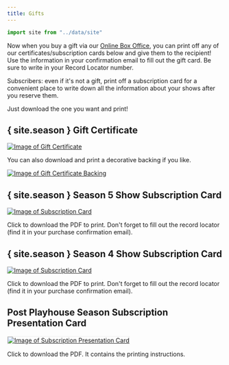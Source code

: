 ```yaml
---
title: Gifts
---
```


```js exec
import site from "../data/site"
```

Now when you buy a gift via our [Online Box Office]({site.ticketsLink}), you can print off any of our certificates/subscription cards below and give them to the recipient! Use the information in your confirmation email to fill out the gift card. Be sure to write in your Record Locator number.

Subscribers: even if it's not a gift, print off a subscription card for a convenient place to write down all the information about your shows after you reserve them.

Just download the one you want and print!

## { site.season } Gift Certificate

<a href="/documents/gift-certificate.pdf" download><img src="/documents/gift-certificate.png" alt="Image of Gift Certificate"></a>

You can also download and print a decorative backing if you like.

<a href="/documents/gift-certificate-backing.pdf" download><img src="/documents/gift-certificate-backing.png" alt="Image of Gift Certificate Backing"></a>

## { site.season } Season 5 Show Subscription Card

<a href="/documents/subscription-card-5.pdf" download><img src="/documents/subscription-card-5.png" alt="Image of Subscription Card"></a>

Click to download the PDF to print. Don't forget to fill out the record locator (find it in your purchase confirmation email).

## { site.season } Season 4 Show Subscription Card

<a href="/documents/subscription-card-4.pdf" download><img src="/documents/subscription-card-4.png" alt="Image of Subscription Card"></a>

Click to download the PDF to print. Don't forget to fill out the record locator (find it in your purchase confirmation email).

## Post Playhouse Season Subscription Presentation Card

<a href="/documents/subscription-presenter.pdf" download><img src="/documents/subscription-presenter.png" alt="Image of Subscription Presentation Card" style="border: 1px solid #eee"></a>

Click to download the PDF. It contains the printing instructions.
